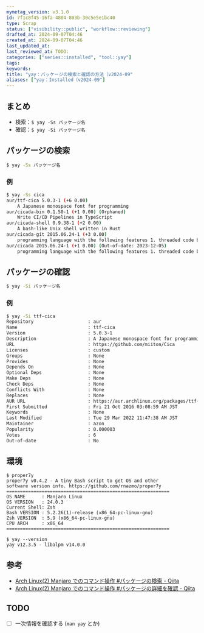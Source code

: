 ```yaml
---
mymetag_version: v3.1.0
id: 7f1c8f45-16fa-4804-803b-30c5e5e1bc40
type: Scrap
status: ["visibility::public", "workflow::reviewing"]
drafted_at: 2024-09-07T04:46
created_at: 2024-09-07T04:46
last_updated_at:
last_reviewed_at: TODO:
categories: ["series::installed", "tool::yay"]
tags:
keywords:
title: "yay：パッケージの検索と確認の方法（v2024-09"
aliases: ["yay：Installed（v2024-09"]
---
```


## まとめ

- 検索：`$ yay -Ss パッケージ名`
- 確認：`$ yay -Si パッケージ名`


## パッケージの検索

```sh
$ yay -Ss パッケージ名
```
### 例

```sh
$ yay -Ss cica
aur/ttf-cica 5.0.3-1 (+6 0.00) 
    A Japanese monospace font for programming
aur/cicada-bin 0.1.50-1 (+1 0.00) (Orphaned) 
    Write CI/CD Pipelines in TypeScript
aur/cicada-shell 0.9.38-1 (+2 0.00) 
    A bash-like Unix shell written in Rust
aur/cicada-git 2015.06.24-1 (+3 0.00) 
    programming language with the following features 1. threaded code based 2. aggressively developed 3. never provide backward compatibility [github git version]
aur/cicada 2015.06.24-1 (+1 0.00) (Out-of-date: 2023-12-05) 
    programming language with the following features 1. threaded code based 2. aggressively developed 3. never provide backward compatibility [github zip version]
```

## パッケージの確認

```sh
$ yay -Si パッケージ名
```

### 例

```sh
$ yay -Si ttf-cica
Repository                    : aur
Name                          : ttf-cica
Version                       : 5.0.3-1
Description                   : A Japanese monospace font for programming
URL                           : https://github.com/miiton/Cica
Licenses                      : custom
Groups                        : None
Provides                      : None
Depends On                    : None
Optional Deps                 : None
Make Deps                     : None
Check Deps                    : None
Conflicts With                : None
Replaces                      : None
AUR URL                       : https://aur.archlinux.org/packages/ttf-cica
First Submitted               : Fri 21 Oct 2016 03:08:59 AM JST
Keywords                      : None
Last Modified                 : Tue 29 Mar 2022 11:47:38 AM JST
Maintainer                    : azon
Popularity                    : 0.000003
Votes                         : 6
Out-of-date                   : No
```

## 環境

```console
$ proper7y
proper7y v0.4.2 - A tiny Bash script to get OS and other
software version info. https://github.com/rnazmo/proper7y
============================================================
OS NAME      : Manjaro Linux
OS VERSION   : 24.0.3
Current Shell: Zsh
Bash VERSION : 5.2.26(1)-release (x86_64-pc-linux-gnu)
Zsh VERSION  : 5.9 (x86_64-pc-linux-gnu)
CPU ARCH     : x86_64
============================================================

$ yay --version
yay v12.3.5 - libalpm v14.0.0
```

## 参考

- [Arch Linux(2) Manjaro でのコマンド操作 #パッケージの検索 - Qiita](https://qiita.com/FuRuYa7/items/e727dc1ecff6163f79ac#yay-%E3%81%A7%E3%83%91%E3%83%83%E3%82%B1%E3%83%BC%E3%82%B8%E3%81%AE%E6%A4%9C%E7%B4%A2%E3%81%8A%E3%82%88%E3%81%B3%E7%A2%BA%E8%AA%8D)
- [Arch Linux(2) Manjaro でのコマンド操作 #パッケージの詳細を確認 - Qiita](https://qiita.com/FuRuYa7/items/e727dc1ecff6163f79ac#%E6%B0%97%E3%81%AB%E3%81%AA%E3%81%A3%E3%81%9F%E3%83%91%E3%83%83%E3%82%B1%E3%83%BC%E3%82%B8%E3%81%AE%E8%A9%B3%E7%B4%B0%E3%82%92%E7%A2%BA%E8%AA%8D)

## TODO

- [ ] 一次情報を確認する (`man yay` とか)

